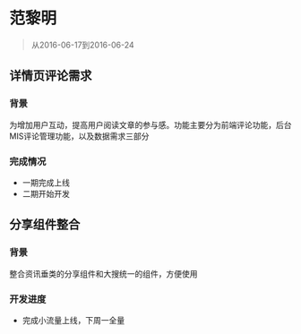 # 范黎明

> 从2016-06-17到2016-06-24

## 详情页评论需求

### 背景

为增加用户互动，提高用户阅读文章的参与感。功能主要分为前端评论功能，后台MIS评论管理功能，以及数据需求三部分

### 完成情况

* 一期完成上线
* 二期开始开发



## 分享组件整合

### 背景

整合资讯垂类的分享组件和大搜统一的组件，方便使用

### 开发进度

* 完成小流量上线，下周一全量
